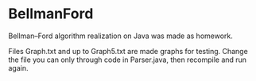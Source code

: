 # BellmanFord
Bellman–Ford algorithm realization on Java was made as homework. 

Files Graph.txt and up to Graph5.txt are made graphs for testing. Change the file you can only through code in Parser.java, then recompile and run again. 
